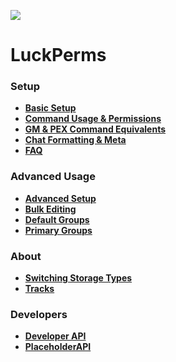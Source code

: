![](https://i.imgur.com/bfaq4vv.png)
# LuckPerms
### Setup
* [**Basic Setup**](https://github.com/lucko/LuckPerms/wiki/Setup)
* [**Command Usage & Permissions**](https://github.com/lucko/LuckPerms/wiki/Command-Usage)
* [**GM & PEX Command Equivalents**](https://github.com/lucko/LuckPerms/wiki/GM-&-PEX-Command-Equivalents)
* [**Chat Formatting & Meta**](https://github.com/lucko/LuckPerms/wiki/Chat-Formatting-and-Meta-(Vault))
* [**FAQ**](https://github.com/lucko/LuckPerms/wiki/FAQ)

### Advanced Usage
* [**Advanced Setup**](https://github.com/lucko/LuckPerms/wiki/Advanced-Setup)
* [**Bulk Editing**](https://github.com/lucko/LuckPerms/wiki/Bulk-Editing)
* [**Default Groups**](https://github.com/lucko/LuckPerms/wiki/Default-Groups)
* [**Primary Groups**](https://github.com/lucko/LuckPerms/wiki/Primary-Groups)

### About
* [**Switching Storage Types**](https://github.com/lucko/LuckPerms/wiki/Switching-storage-types)
* [**Tracks**](https://github.com/lucko/LuckPerms/wiki/Tracks)

### Developers
* [**Developer API**](https://github.com/lucko/LuckPerms/wiki/Developer-API)
* [**PlaceholderAPI**](https://github.com/lucko/LuckPerms/wiki/PlaceholderAPI)



